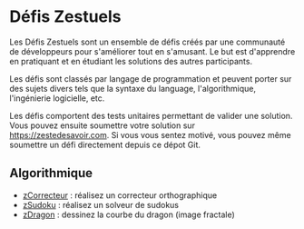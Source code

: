 
Défis Zestuels
==============

Les Défis Zestuels sont un ensemble de défis créés par une communauté de développeurs pour s'améliorer tout en s'amusant.
Le but est d'apprendre en pratiquant et en étudiant les solutions des autres participants.

Les défis sont classés par langage de programmation et peuvent porter sur des sujets divers tels que la syntaxe du language, l'algorithmique, l'ingénierie logicielle, etc.

Les défis comportent des tests unitaires permettant de valider une solution. Vous pouvez ensuite soumettre votre solution sur <https://zestedesavoir.com>. Si vous vous sentez motivé, vous pouvez même soumettre un défi directement depuis ce dépot Git.

## Algorithmique

- [zCorrecteur](algo/zCorrecteur/zCorrecteur.md) : réalisez un correcteur orthographique
- [zSudoku](algo/zSudoku/zSudoku.md) : réalisez un solveur de sudokus
- [zDragon](algo/zDragon/zDragon.md) : dessinez la courbe du dragon (image fractale)
